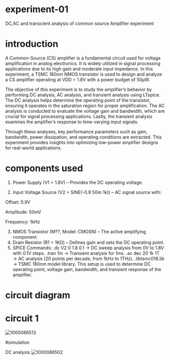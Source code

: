 # experiment-01 
DC,AC and transcient analysis of common source Amplifier experiment 
# introduction

A Common-Source (CS) amplifier is a fundamental circuit used for voltage amplification in analog electronics. It is widely utilized in signal processing applications due to its high gain and moderate input impedance. In this experiment, a TSMC 180nm NMOS transistor is used to design and analyze a CS amplifier operating at VDD = 1.8V with a power budget of 50µW.

The objective of this experiment is to study the amplifier’s behavior by performing DC analysis, AC analysis, and transient analysis using LTspice. The DC analysis helps determine the operating point of the transistor, ensuring it operates in the saturation region for proper amplification. The AC analysis is conducted to evaluate the voltage gain and bandwidth, which are crucial for signal processing applications. Lastly, the transient analysis examines the amplifier’s response to time-varying input signals.

Through these analyses, key performance parameters such as gain, bandwidth, power dissipation, and operating conditions are extracted. This experiment provides insights into optimizing low-power amplifier designs for real-world applications.


# components used 

1. Power Supply (V1 = 1.8V) – Provides the DC operating voltage.


2. Input Voltage Source (V2 = SINE(-0.9 50m 1k)) – AC signal source with:

Offset: 0.9V

Amplitude: 50mV

Frequency: 1kHz

3. NMOS Transistor (M??, Model: CMOSN) – The active amplifying component.
4. Drain Resistor (R1 = 1KΩ) – Defines gain and sets the DC operating point.
5. SPICE Commands:
.dc V2 0 1.8 0.1 → DC sweep analysis from 0V to 1.8V with 0.1V steps.
.tran 1m → Transient analysis for 1ms.
.ac dec 20 1k 1T → AC analysis (20 points per decade, from 1kHz to 1THz).
.libtsmc018.lib → TSMC 180nm model library.
This setup is used to determine DC operating point, voltage gain, bandwidth, and transient response of the amplifier.

# circuit diagram 
# circuit 1

![1000086513](https://github.com/user-attachments/assets/65689cb2-3d74-4747-aec1-55fd172eb593)

#simulation

DC analysis 
![1000086502](https://github.com/user-attachments/assets/89517c7f-2d95-4ef2-9ee6-343e9c7e976e)




